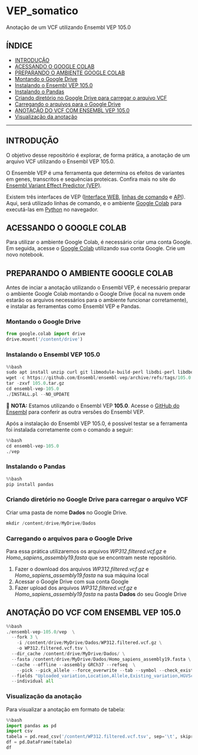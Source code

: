# VEP_somatico
Anotação de um VCF utilizando Ensembl VEP 105.0 

## ÍNDICE
- [INTRODUÇÃO](#introdução)
- [ACESSANDO O GOOGLE COLAB](#acessando-o-google-colab)
- [PREPARANDO O AMBIENTE GOOGLE COLAB](#preparando-o-ambiente-google-colab)
 - [Montando o Google Drive](#montando-o-google-drive)
 - [Instalando o Ensembl VEP 105.0](#instalando-o-ensembl-vep-105.0)
 - [Instalando o Pandas](#instalando-o-pandas)
 - [Criando diretório no Google Drive para carregar o arquivo VCF](#criando-diretorio-no-google-drive-para-carregar-o-arquivo-vcf)
 - [Carregando o arquivos para o Google Drive](#carregando-o-arquivos-para-o-google-drive)
- [ANOTAÇÃO DO VCF COM ENSEMBL VEP 105.0](#anotacao-do-vcf-com-ensembl-vep-105.0)
 - [Visualização da anotação](#visualizacao-da-anotacao)
---
## INTRODUÇÃO
O objetivo desse repositório é explorar, de forma prática, a anotação de um arquivo VCF utilizando o Ensembl VEP 105.0.

O Ensemble VEP é uma ferramenta que determina os efeitos de variantes em genes, transcritos e sequências proteicas. Confira mais no site do [Ensembl Variant Effect Predictor (VEP)](https://www.ensembl.org/info/docs/tools/vep/index.html).

Existem três interfaces de VEP ([Interface WEB](https://www.ensembl.org/info/docs/tools/vep/online/index.html), [linhas de comando](https://www.ensembl.org/info/docs/tools/vep/script/index.html) e [API](https://rest.ensembl.org/#VEP)). Aqui, será utilizado linhas de comando, e o ambiente [Google Colab](https://colab.research.google.com/) para executá-las em [Python](https://www.python.org/) no navegador.

## ACESSANDO O GOOGLE COLAB
Para utilizar o ambiente Google Colab, é necessário criar uma conta Google. Em seguida, acesse o [Google Colab](https://colab.research.google.com/) utilizando sua conta Google. Crie um novo notebook.

## PREPARANDO O AMBIENTE GOOGLE COLAB
Antes de inciar a anotação utilizando o Ensembl VEP, é necessário preparar o ambiente Google Colab montando o Google Drive (local na nuvem onde estarão os arquivos necessários para o ambiente funcionar corretamente), e instalar as ferramentas como Ensembl VEP e Pandas.

### Montando o Google Drive
```python
from google.colab import drive
drive.mount('/content/drive')
```

### Instalando o Ensembl VEP 105.0
```python
%%bash
sudo apt install unzip curl git libmodule-build-perl libdbi-perl libdbd-mysql-perl build-essential zlib1g-dev
wget -c https://github.com/Ensembl/ensembl-vep/archive/refs/tags/105.0.tar.gz
tar -zxvf 105.0.tar.gz
cd ensembl-vep-105.0
./INSTALL.pl --NO_UPDATE 
```
🔴 **NOTA:** Estamos utilizando o Ensembl VEP **105.0**. Acesse o [GitHub do Ensembl](https://github.com/Ensembl/ensembl-vep/tags) para conferir as outra versões do Ensembl VEP.

Após a instalação do Ensembl VEP 105.0, é possível testar se a ferramenta foi instalada corretamente com o comando a seguir:
```python
%%bash
cd ensembl-vep-105.0
./vep
```

### Instalando o Pandas
```python
%%bash
pip install pandas
```

### Criando diretório no Google Drive para carregar o arquivo VCF
Criar uma pasta de nome **Dados** no Google Drive.
```python
mkdir /content/drive/MyDrive/Dados
```

### Carregando o arquivos para o Google Drive
Para essa prática utilizaremos os arquivos *WP312.filtered.vcf.gz* e *Homo_sapiens_assembly19.fasta* que se encontram neste repositório. 
1. Fazer o download dos arquivos *WP312.filtered.vcf.gz* e *Homo_sapiens_assembly19.fasta* na sua máquina local
2. Acessar o Google Drive com sua conta Google
3. Fazer upload dos arquivos *WP312.filtered.vcf.gz* e *Homo_sapiens_assembly19.fasta* na pasta **Dados** do seu Google Drive

## ANOTAÇÃO DO VCF COM ENSEMBL VEP 105.0
```python
%%bash
./ensembl-vep-105.0/vep  \
  --fork 3 \
	-i /content/drive/MyDrive/Dados/WP312.filtered.vcf.gz \
	-o WP312.filtered.vcf.tsv \
  --dir_cache /content/drive/MyDrive/Dados/ \
  --fasta /content/drive/MyDrive/Dados/Homo_sapiens_assembly19.fasta \
  --cache --offline --assembly GRCh37 --refseq  \
	--pick --pick_allele --force_overwrite --tab --symbol --check_existing\
  --fields "Uploaded_variation,Location,Allele,Existing_variation,HGVSc,HGVSp,SYMBOL,Consequence,IND,ZYG,Amino_acids,CLIN_SIG,PolyPhen,SIFT,VARIANT_CLASS,FREQS" \
  --individual all
  ```
### Visualização da anotação
Para visualizar a anotação em formato de tabela:
```python
%%bash
import pandas as pd
import csv
tabela = pd.read_csv('/content/WP312.filtered.vcf.tsv', sep='\t', skiprows=38)
df = pd.DataFrame(tabela)
df
```
